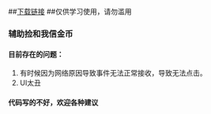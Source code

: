 ##[下载链接](https://github.com/justforfunn/PickGold/releases/latest)
##仅供学习使用，请勿滥用
### 辅助捡和我信金币

#### 目前存在的问题：
1. 有时候因为网络原因导致事件无法正常接收，导致无法点击。
2. UI太丑

#### 代码写的不好，欢迎各种建议

